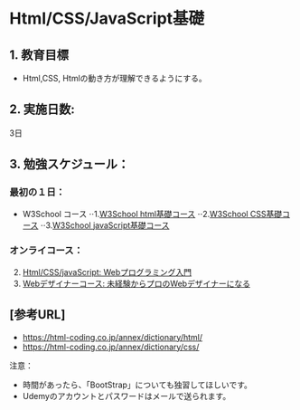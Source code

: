 # Html/CSS/JavaScript基礎

## 1. 教育目標
- Html,CSS, Htmlの動き方が理解できるようにする。

## 2. 実施日数:
3日

## 3. 勉強スケジュール：
### 最初の１日：
- W3School コース
⋅⋅1.[W3School html基礎コース](https://www.w3schools.com/html/default.asp)
⋅⋅2.[W3School CSS基礎コース](https://www.w3schools.com/css/default.asp)
⋅⋅3.[W3School javaScript基礎コース](https://www.w3schools.com/js/default.asp)

### オンライコース：
2. [Html/CSS/javaScript: Webプログラミング入門](https://www.udemy.com/course/html-css-js/learn/lecture/7965502?start=705#overview)
3. [Webデザイナーコース:  未経験からプロのWebデザイナーになる](https://www.udemy.com/course/web-design-master/learn/lecture/3864458?start=0#overview)

## [参考URL]
- https://html-coding.co.jp/annex/dictionary/html/
- https://html-coding.co.jp/annex/dictionary/css/

注意：
- 時間があったら、「BootStrap」についても独習してほしいです。
- Udemyのアカウントとパスワードはメールで送られます。


